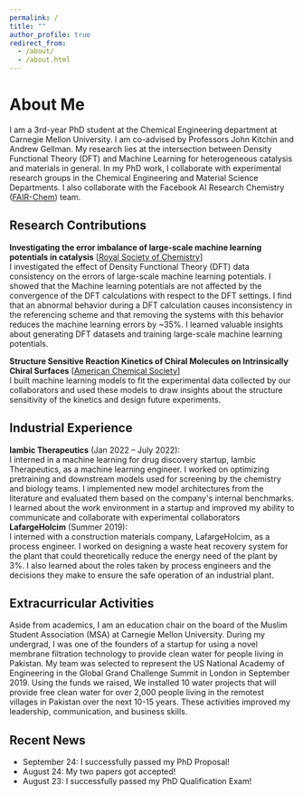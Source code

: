 ```yaml
---
permalink: /
title: ""
author_profile: true
redirect_from: 
  - /about/
  - /about.html
---
```




About Me
======
I am a 3rd-year PhD student at the Chemical Engineering department at Carnegie Mellon University. I am co-advised by Professors John Kitchin and Andrew Gellman. My research lies at the intersection between Density Functional Theory (DFT) and Machine Learning for heterogeneous catalysis and materials in general. In my PhD work, I collaborate with experimental research groups in the Chemical Engineering and Material Science Departments. I also collaborate with the Facebook AI Research Chemistry ([FAIR-Chem](https://fair-chem.github.io/)) team. 

Research Contributions
------
**Investigating the error imbalance of large-scale machine learning potentials in catalysis** [[Royal Society of Chemistry](https://pubs.rsc.org/en/content/articlehtml/2024/cy/d4cy00615a)]\
I investigated the effect of Density Functional Theory (DFT) data consistency on the errors of large-scale machine learning potentials. I showed that the Machine learning potentials are not affected by the convergence of the DFT calculations with respect to the DFT settings. I find that an abnormal behavior during a DFT calculation causes inconsistency in the referencing scheme and that removing the systems with this behavior reduces the machine learning errors by ~35%. I learned valuable insights about generating DFT datasets and training large-scale machine learning potentials.

**Structure Sensitive Reaction Kinetics of Chiral Molecules on Intrinsically Chiral Surfaces** [[American Chemical Society](https://pubs.acs.org/doi/full/10.1021/acs.jpcc.4c04224)]\
I built machine learning models to fit the experimental data collected by our collaborators and used these models to draw insights about the structure sensitivity of the kinetics and design future experiments. 

Industrial Experience
------
**Iambic Therapeutics** (Jan 2022 – July 2022):\
I interned in a machine learning for drug discovery startup, Iambic Therapeutics, as a machine learning engineer. I worked on optimizing pretraining and downstream models used for screening by the chemistry and biology teams. I implemented new model architectures from the literature and evaluated them based on the company's internal benchmarks. I learned about the work environment in a startup and improved my ability to communicate and collaborate with experimental collaborators\
**LafargeHolcim** (Summer 2019):\
I interned with a construction materials company, LafargeHolcim, as a process engineer. I worked on designing a waste heat recovery system for the plant that could theoretically reduce the energy need of the plant by 3%. I also learned about the roles taken by process engineers and the decisions they make to ensure the safe operation of an industrial plant.
  
Extracurricular Activities
------
Aside from academics, I am an education chair on the board of the Muslim Student Association (MSA) at Carnegie Mellon University. During my undergrad, I was one of the founders of a startup for using a novel membrane filtration technology to provide clean water for people living in Pakistan. My team was selected to represent the US National Academy of Engineering in the Global Grand Challenge Summit in London in September 2019. Using the funds we raised, We installed 10 water projects that will provide free clean water for over 2,000 people living in
the remotest villages in Pakistan over the next 10-15 years. These activities improved my leadership, communication, and business skills.

Recent News
------
- September 24: I successfully passed my PhD Proposal!
- August 24: My two papers got accepted!
- August 23: I successfully passed my PhD Qualification Exam!

